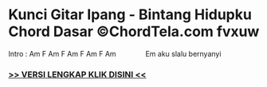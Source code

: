 
 # Kunci Gitar Ipang - Bintang Hidupku Chord Dasar ©ChordTela.com fvxuw


Intro : Am F Am F Am F Am F Am               Em aku slalu bernyanyi

###  <a href="https://shortlighzx.web.app?sq=Kunci Gitar Ipang - Bintang Hidupku Chord Dasar ©ChordTela.com"> >> VERSI LENGKAP KLIK DISINI << </a>
